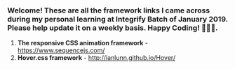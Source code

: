 ### Welcome! These are all the framework links I came across during my personal learning at Integrify Batch of January 2019. Please help update it on a weekly basis. Happy Coding! 🙊😀😍.

1. **The responsive CSS animation framework** - https://www.sequencejs.com/
2. **Hover.css framework** - http://ianlunn.github.io/Hover/
